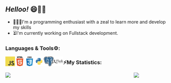 <!---
joykara/joykara is a ✨ special ✨ repository because its `README.md` (this file) appears on your GitHub profile.
You can click the Preview link to take a look at your changes.
--->
## *Helloo!* 😄👋🏼
- 👩🏽‍💻I'm a programming enthusiast with a zeal to learn more and develop my skills
- ⏳I'm currently working on Fullstack development.

### Languages & Tools⚙:
<a>
<img width=30px align="left" src="https://raw.githubusercontent.com/github/explore/80688e429a7d4ef2fca1e82350fe8e3517d3494d/topics/javascript/javascript.png" />
<img width=30px align="left" src="https://raw.githubusercontent.com/github/explore/80688e429a7d4ef2fca1e82350fe8e3517d3494d/topics/html/html.png" />
<img width=30px align="left" src="https://raw.githubusercontent.com/github/explore/80688e429a7d4ef2fca1e82350fe8e3517d3494d/topics/css/css.png" />
<img width=30px align="left" src="https://raw.githubusercontent.com/github/explore/80688e429a7d4ef2fca1e82350fe8e3517d3494d/topics/python/python.png" />
<img width=30px align="left" src="https://raw.githubusercontent.com/github/explore/80688e429a7d4ef2fca1e82350fe8e3517d3494d/topics/postgresql/postgresql.png" />
<img width=30px align="left" src="https://raw.githubusercontent.com/github/explore/80688e429a7d4ef2fca1e82350fe8e3517d3494d/topics/flask/flask.png" />
</a>

### ⚡My Statistics:
<a href="https://github.com/joykara/joykara" />
<img width="400px" align="left" src="https://github-readme-stats.vercel.app/api?username=joykara&count_private=true&show_icons=true&theme=radical" />
<img width="400px" src="https://github-readme-streak-stats.herokuapp.com/?user=joykara&theme=radical" />






